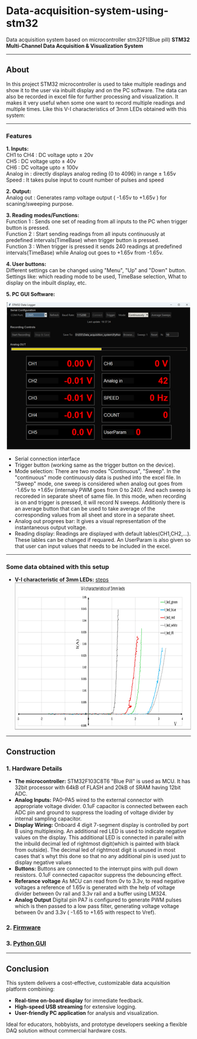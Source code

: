 # Data-acquisition-system-using-stm32
Data acquisition system based on microcontroller stm32F1(Blue pill) 
**STM32 Multi-Channel Data Acquisition & Visualization System**

---

## About
In this project STM32 microcontroller is used to take multiple readings and show it to the user via inbuilt display and on the PC software. The data can also be recorded in excel file for further processing and visualization. It makes it very useful when some one want to record multiple readings and multiple times. Like this V-I characteristics of 3mm LEDs obtained with this system:

---
### Features
 **1. Inputs:**
              </br> CH1 to CH4 : DC voltage upto ± 20v
              </br> CH5 : DC voltage upto ± 40v
              </br> CH6 : DC voltage upto ± 100v
              </br> Analog in : directly displays analog reding (0 to 4096) in range ± 1.65v
              </br> Speed : It takes pulse input to count number of pulses and speed

  
**2. Output:** </br>
              Analog out : Generates ramp voltage output ( -1.65v to +1.65v ) for scaning/sweeping purpose.


**3. Reading modes/Functions:** </br>
     Function 1 : Sends one set of reading from all inputs to the PC when trigger button is pressed.</br>
     Function 2 : Start sending readings from all inputs continuously at predefined intervals(TimeBase) when trigger button is pressed.</br>
     Function 3 : When trigger is pressed it sends 240 readings at predefined intervals(TimeBase) while Analog out goes to +1.65v from -1.65v. 

**4. User buttons:** </br>
    Different settings can be changed using "Menu", "Up" and "Down" button. Settings like: which reading mode to be used, TimeBase selection, What to display on the inbuilt display, etc.


**5. PC GUI Software:**
  <div align="center">
  <img src="App.png" alt="Loading..." width="500" height="400">
  </div>

  * Serial connection interface
  * Trigger button (working same as the trigger button on the device).
  * Mode selection: There are two modes "Continuous", "Sweep". In the "continuous" mode continuously data is pushed into the excel file. In "Sweep" mode, one sweep is considered when analog out goes from -1.65v to +1.65v (internaly PWM goes from 0 to 240). And each sweep is recoreded in separate sheet of same file. In this mode, when recording is on and trigger is pressed, it will record N sweeps. Additionly there is an average button that can be used to take average of the corresponding values from all sheet and store in a separate sheet.
  * Analog out progrees bar: It gives a visual representation of the instantaneous output voltage.
  * Reading display: Readings are displayed with default lables(CH1,CH2,...). These lables can be changed if requared. An UserParam is also given so that user can input values that needs to be included in the excel. 
  

---
### Some data obtained with this setup 
- **V-I characteristic of 3mm LEDs:** [steps](https://github.com/Ritik440/Data-acquisition-system-using-stm32/blob/main/exp1.txt)</br>
  <div align="center">
  <img src="V-I char_3mm_LED.png" alt="Loading..." width="800" height="400">
  </div>


---

## Construction

### 1. Hardware Details
- **The microcontroller:** STM32F103C8T6 "Blue Pill" is used as MCU. It has 32bit processor with 64kB of FLASH and 20kB of SRAM having 12bit ADC.
- **Analog Inputs:** PA0–PA5 wired to the external connector with appropriate voltage divider. 0.1uF capacitor is connected between each ADC pin and ground to suppress the loading of voltage divider by internal sampling capacitor.   
- **Display Wiring:** Onboard 4 digit 7-segment display is controlled by port B using multiplexing. An additional red LED is used to indicate negative values on the display. This additional LED is connected in parallel with the inbuild decimal led of rightmost digit(which is painted with black from outside). The decimal led of rightmost digit is unused in most cases that`s whyt this done so that no any additional pin is used just to display negative values    
- **Buttons:** Buttons are connected to the interrupt pins with pull down resistors. 0.1uF connected capacitor suppress the debouncing effect.  
- **Referance voltage** As MCU can read from 0v to 3.3v, to read negative voltages a reference of 1.65v is generated with the help of voltage divider between 0v rail and 3.3v rail and a buffer using LM324.    
- **Analog Output** Digital pin PA7 is configured to generate PWM pulses which is then passed to a low pass filter, generating voltage voltage between 0v and 3.3v ( -1.65 to +1.65 with respect to Vref). 

### 2. [Firmware](https://github.com/Ritik440/Data-acquisition-system-using-stm32/blob/main/DAQ_V8_Serial.ino)


### 3. [Python GUI](https://github.com/Ritik440/Data-acquisition-system-using-stm32/blob/main/DAQ.py)

---

## Conclusion

This system delivers a cost-effective, customizable data acquisition platform combining:
- **Real-time on-board display** for immediate feedback.  
- **High-speed USB streaming** for extensive logging.  
- **User-friendly PC application** for analysis and visualization.  

Ideal for educators, hobbyists, and prototype developers seeking a flexible DAQ solution without commercial hardware costs.
